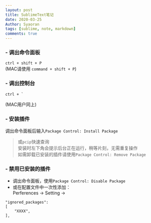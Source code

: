 ```yaml
---
layout: post
title: SublimeText笔记
date: 2020-03-25
Author: Syaoran 
tags: [sublime, note, markdown]
comments: true
---
```


### - 调出命令面板  
`ctrl + shift + P`  
(MAC请使用 `command + shift + P`)

### - 调出控制台
```
ctrl + `  
```
(MAC用户同上)  

### - 安装插件
调出命令面板后输入`Package Control: Install Package`
> 或`pcip`快速查询  
> 安装时左下角会提示后台正在运行，稍等片刻，无需重复操作  
> 如需卸载已安装的插件请使用`Package Control: Remove Package`

### - 禁用已安装的插件
- 调出命令面板，使用`Package Control: Disable Package`
- 或在配置文件中一次性添加：  
Perferences -> Setting ->   
```	
"ignored_packages":   
[  
    "XXXX",   
],  
```


